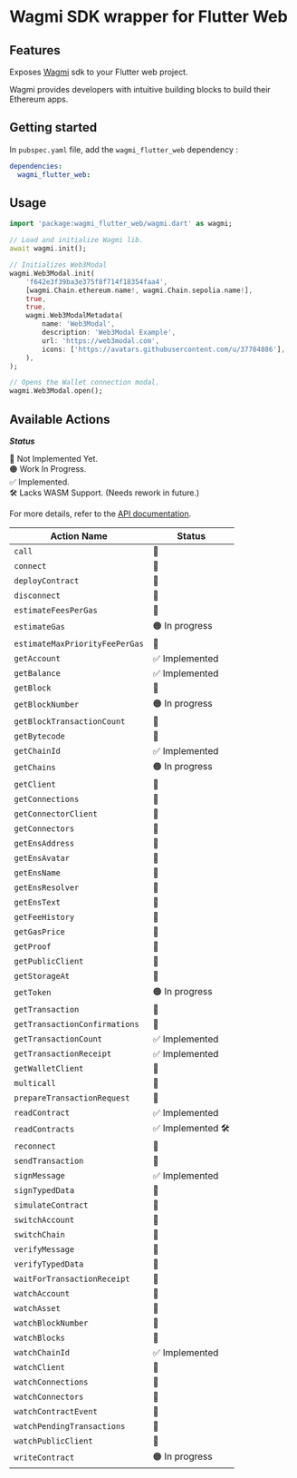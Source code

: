 # Wagmi SDK wrapper for Flutter Web

## Features

Exposes [Wagmi](https://wagmi.sh/) sdk to your Flutter web project.

Wagmi provides developers with intuitive building blocks to build their Ethereum apps.

## Getting started

In `pubspec.yaml` file, add the `wagmi_flutter_web` dependency :

```yaml
dependencies:
  wagmi_flutter_web:
```


## Usage


```dart
import 'package:wagmi_flutter_web/wagmi.dart' as wagmi;

// Load and initialize Wagmi lib.
await wagmi.init();

// Initializes Web3Modal
wagmi.Web3Modal.init(
    'f642e3f39ba3e375f8f714f18354faa4',
    [wagmi.Chain.ethereum.name!, wagmi.Chain.sepolia.name!],
    true,
    true,
    wagmi.Web3ModalMetadata(
        name: 'Web3Modal',
        description: 'Web3Modal Example',
        url: 'https://web3modal.com',
        icons: ['https://avatars.githubusercontent.com/u/37784886'],
    ),
);

// Opens the Wallet connection modal.
wagmi.Web3Modal.open();
```


## Available Actions

***Status***

🔴 Not Implemented Yet.\
🟠 Work In Progress.\
✅ Implemented.\
🛠️ Lacks WASM Support. (Needs rework in future.)


For more details, refer to the [API documentation](https://wagmi.sh/core/api/actions).

| Action Name                    | Status             |
| ------------------------------ |--------------------|
| `call`                         | 🔴                 |
| `connect`                      | 🔴                 |
| `deployContract`               | 🔴                 |
| `disconnect`                   | 🔴                 |
| `estimateFeesPerGas`           | 🔴                 |
| `estimateGas`                  | 🟠 In progress     |
| `estimateMaxPriorityFeePerGas` | 🔴                 |
| `getAccount`                   | ✅ Implemented     |
| `getBalance`                   | ✅ Implemented     |
| `getBlock`                     | 🔴                 |
| `getBlockNumber`               | 🟠 In progress     |
| `getBlockTransactionCount`     | 🔴                 |
| `getBytecode`                  | 🔴                 |
| `getChainId`                   | ✅ Implemented     |
| `getChains`                    | 🟠 In progress     |
| `getClient`                    | 🔴                 |
| `getConnections`               | 🔴                 |
| `getConnectorClient`           | 🔴                 |
| `getConnectors`                | 🔴                 |
| `getEnsAddress`                | 🔴                 |
| `getEnsAvatar`                 | 🔴                 |
| `getEnsName`                   | 🔴                 |
| `getEnsResolver`               | 🔴                 |
| `getEnsText`                   | 🔴                 |
| `getFeeHistory`                | 🔴                 |
| `getGasPrice`                  | 🔴                 |
| `getProof`                     | 🔴                 |
| `getPublicClient`              | 🔴                 |
| `getStorageAt`                 | 🔴                 |
| `getToken`                     | 🟠 In progress     |
| `getTransaction`               | 🔴                 |
| `getTransactionConfirmations`  | 🔴                 |
| `getTransactionCount`          | ✅ Implemented     |
| `getTransactionReceipt`        | ✅ Implemented     |
| `getWalletClient`              | 🔴                 |
| `multicall`                    | 🔴                 |
| `prepareTransactionRequest`    | 🔴                 |
| `readContract`                 | ✅ Implemented     |
| `readContracts`                | ✅ Implemented 🛠️  |
| `reconnect`                    | 🔴                 |
| `sendTransaction`              | 🔴                 |
| `signMessage`                  | ✅ Implemented     |
| `signTypedData`                | 🔴                 |
| `simulateContract`             | 🔴                 |
| `switchAccount`                | 🔴                 |
| `switchChain`                  | 🔴                 |
| `verifyMessage`                | 🔴                 |
| `verifyTypedData`              | 🔴                 |
| `waitForTransactionReceipt`    | 🔴                 |
| `watchAccount`                 | 🔴                 |
| `watchAsset`                   | 🔴                 |
| `watchBlockNumber`             | 🔴                 |
| `watchBlocks`                  | 🔴                 |
| `watchChainId`                 | ✅ Implemented     |
| `watchClient`                  | 🔴                 |
| `watchConnections`             | 🔴                 |
| `watchConnectors`              | 🔴                 |
| `watchContractEvent`           | 🔴                 |
| `watchPendingTransactions`     | 🔴                 |
| `watchPublicClient`            | 🔴                 |
| `writeContract`                | 🟠 In progress     |




